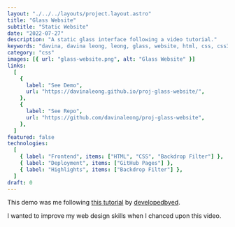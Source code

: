 ```yaml
---
layout: "./../../layouts/project.layout.astro"
title: "Glass Website"
subtitle: "Static Website"
date: "2022-07-27"
description: "A static glass interface following a video tutorial."
keywords: "davina, davina leong, leong, glass, website, html, css, css3, html5"
category: "css"
images: [{ url: "glass-website.png", alt: "Glass Website" }]
links:
  [
    {
      label: "See Demo",
      url: "https://davinaleong.github.io/proj-glass-website/",
    },
    {
      label: "See Repo",
      url: "https://github.com/davinaleong/proj-glass-website",
    },
  ]
featured: false
technologies:
  [
    { label: "Frontend", items: ["HTML", "CSS", "Backdrop Filter"] },
    { label: "Deployment", items: ["GitHub Pages"] },
    { label: "Highlights", items: ["Backdrop Filter"] },
  ]
draft: 0
---
```


This demo was me following [this tutorial](https://www.youtube.com/watch?v=O7WbVj5apxU) by [developedbyed](https://www.youtube.com/@developedbyed).

I wanted to improve my web design skills when I chanced upon this video.

